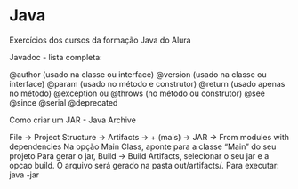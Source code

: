 # Java
Exercícios dos cursos da formação Java do Alura


Javadoc - lista completa:

@author (usado na classe ou interface)
@version (usado na classe ou interface)
@param (usado no método e construtor)
@return (usado apenas no método)
@exception ou @throws (no método ou construtor)
@see
@since
@serial
@deprecated


Como criar um JAR - Java Archive

File -> Project Structure -> Artifacts -> + (mais) -> JAR -> From modules with dependencies
Na opção Main Class, aponte para a classe “Main” do seu projeto
Para gerar o jar, Build -> Build Artifacts, selecionar o seu jar e a opcao build.
O arquivo será gerado na pasta out/artifacts/.
Para executar: java -jar <nome do seu projeto>
